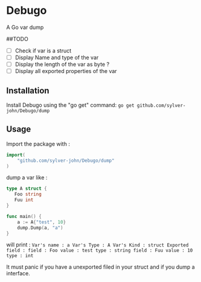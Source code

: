 # Debugo
A Go var dump

##TODO

- [ ] Check if var is a struct
- [ ] Display Name and type of the var
- [ ] Display the length of the var as byte ? 
- [ ] Display all exported properties of the var

## Installation

Install Debugo using the "go get" command:
``go get github.com/sylver-john/Debugo/dump``

## Usage

Import the package with :
```go 
import(
	"github.com/sylver-john/Debugo/dump"
)
```

dump a var like :
```go 
type A struct {
   Foo string
   Fuu int
}

func main() {
	a := A{"test", 10}
	dump.Dump(a, "a")
}
```

will print :
``
Var's name : a
Var's Type : A
Var's Kind : struct
Exported field :
field : Foo value : test type : string
field : Fuu value : 10 type : int
``

It must panic if you have a unexported filed in your struct and if you dump a interface.

